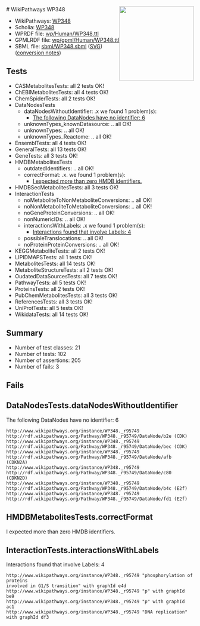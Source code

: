 <img style="float: right; width: 200px" src="../logo.png" />
# WikiPathways WP348

* WikiPathways: [WP348](https://identifiers.org/wikipathways:WP348)
* Scholia: [WP348](https://scholia.toolforge.org/wikipathways/WP348)
* WPRDF file: [wp/Human/WP348.ttl](../wp/Human/WP348.ttl)
* GPMLRDF file: [wp/gpml/Human/WP348.ttl](../wp/gpml/Human/WP348.ttl)
* SBML file: [sbml/WP348.sbml](../sbml/WP348.sbml) ([SVG](../sbml/WP348.svg)) ([conversion notes](../sbml/WP348.txt))

## Tests
* CASMetabolitesTests: all 2 tests OK!
* ChEBIMetabolitesTests: all 4 tests OK!
* ChemSpiderTests: all 2 tests OK!
* DataNodesTests
    * dataNodesWithoutIdentifier: .x we found 1 problem(s):
        * [The following DataNodes have no identifier: 6](#d2d32fa5)
    * unknownTypes_knownDatasource: .. all OK!
    * unknownTypes: .. all OK!
    * unknownTypes_Reactome: .. all OK!
* EnsemblTests: all 4 tests OK!
* GeneralTests: all 13 tests OK!
* GeneTests: all 3 tests OK!
* HMDBMetabolitesTests
    * outdatedIdentifiers: .. all OK!
    * correctFormat: .x. we found 1 problem(s):
        * [I expected more than zero HMDB identifiers.](#ad154c1e)
* HMDBSecMetabolitesTests: all 3 tests OK!
* InteractionTests
    * noMetaboliteToNonMetaboliteConversions: .. all OK!
    * noNonMetaboliteToMetaboliteConversions: .. all OK!
    * noGeneProteinConversions: .. all OK!
    * nonNumericIDs: .. all OK!
    * interactionsWithLabels: .x we found 1 problem(s):
        * [Interactions found that involve Labels: 4](#630d267b)
    * possibleTranslocations: .. all OK!
    * noProteinProteinConversions: .. all OK!
* KEGGMetaboliteTests: all 2 tests OK!
* LIPIDMAPSTests: all 1 tests OK!
* MetabolitesTests: all 14 tests OK!
* MetaboliteStructureTests: all 2 tests OK!
* OudatedDataSourcesTests: all 7 tests OK!
* PathwayTests: all 5 tests OK!
* ProteinsTests: all 2 tests OK!
* PubChemMetabolitesTests: all 3 tests OK!
* ReferencesTests: all 3 tests OK!
* UniProtTests: all 5 tests OK!
* WikidataTests: all 14 tests OK!


## Summary

* Number of test classes: 21
* Number of tests: 102
* Number of assertions: 205
* Number of fails: 3

## Fails

<a name="d2d32fa5" />

## DataNodesTests.dataNodesWithoutIdentifier

The following DataNodes have no identifier: 6
```
http://www.wikipathways.org/instance/WP348._r95749 http://rdf.wikipathways.org/Pathway/WP348._r95749/DataNode/b2e (CDK)
http://www.wikipathways.org/instance/WP348._r95749 http://rdf.wikipathways.org/Pathway/WP348._r95749/DataNode/bec (CDK)
http://www.wikipathways.org/instance/WP348._r95749 http://rdf.wikipathways.org/Pathway/WP348._r95749/DataNode/afb (CDKN2A)
http://www.wikipathways.org/instance/WP348._r95749 http://rdf.wikipathways.org/Pathway/WP348._r95749/DataNode/c80 (CDKN2D)
http://www.wikipathways.org/instance/WP348._r95749 http://rdf.wikipathways.org/Pathway/WP348._r95749/DataNode/b4c (E2f)
http://www.wikipathways.org/instance/WP348._r95749 http://rdf.wikipathways.org/Pathway/WP348._r95749/DataNode/fd1 (E2f)
```

<a name="ad154c1e" />

## HMDBMetabolitesTests.correctFormat

I expected more than zero HMDB identifiers.
<a name="630d267b" />

## InteractionTests.interactionsWithLabels

Interactions found that involve Labels: 4
```
http://www.wikipathways.org/instance/WP348._r95749 "phosphorylation of proteins
involved in G1/S transition" with graphId e4d
http://www.wikipathways.org/instance/WP348._r95749 "p" with graphId be9
http://www.wikipathways.org/instance/WP348._r95749 "p" with graphId ac1
http://www.wikipathways.org/instance/WP348._r95749 "DNA replication" with graphId df3
```

